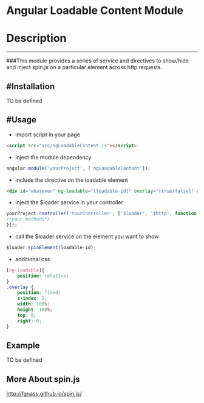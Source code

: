 Angular Loadable Content Module
======================

# Description
---------
###This module provides a series of service and directives to show/hide and inject spin.js on a particular element across http requests.

#Installation
---------
TO be defined

#Usage
---------
- import script in your page
```html
<script src="src/ngLoadableContent.js"></script>
```
- inject the module dependency
```js
angular.module('yourProject', ['ngLoadableContent']);
```
- include the directive on the loadable element 
```html
<div id="whatever" ng-loadable="[loadable-id]" overlay="[true/false]" options="{color:'#360',radius:5,lines:8}">Content</div>
```
- inject the $loader service in your controller 
```js
yourProject.controller('YourController', ['$loader', '$http', function ($loader, $http) {
/*your methods*/
}]);
```
- call the $loader service on the element you want to show
```js
$loader.spinElement(loadable-id);
```
- additional css 
```css
[ng-loadable]{
    position: relative;
}
.overlay {
    position: fixed;
    z-index: 5;
    width: 100%;
    height: 100%;
    top: 0;
    right: 0;
}
```

Example
---------
TO be defined


More About spin.js
----------
http://fgnass.github.io/spin.js/